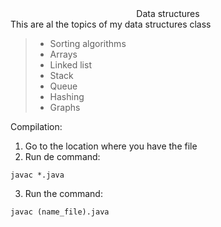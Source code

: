 <div align="center">
Data structures 

</div>
This are al the topics of my data structures class

> - Sorting algorithms
> - Arrays
> - Linked list
> - Stack
> - Queue
> - Hashing
> - Graphs

Compilation:
1. Go to the location where you have the file
2.  Run de command:
```
javac *.java
```
3. Run the command:
```
javac (name_file).java
```
